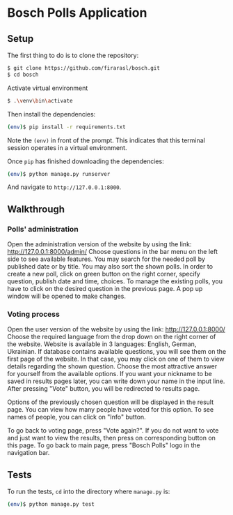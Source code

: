 # Bosch Polls Application

## Setup

The first thing to do is to clone the repository:

```sh
$ git clone https://github.com/firarasl/bosch.git
$ cd bosch
```

Activate virtual environment
```sh
$ .\venv\bin\activate
```

Then install the dependencies:

```sh
(env)$ pip install -r requirements.txt
```
Note the `(env)` in front of the prompt. This indicates that this terminal
session operates in a virtual environment.

Once `pip` has finished downloading the dependencies:
```sh
(env)$ python manage.py runserver
```
And navigate to `http://127.0.0.1:8000`.

## Walkthrough

### Polls' administration

Open the administration version of the website by using the link: http://127.0.0.1:8000/admin/
Choose questions in the bar menu on the left side to see available features.
You may search for the needed poll by published date or by title. You may also sort the shown polls.
In order to create a new poll, click on green button on the right corner, specify question, publish date and time, 
choices.
To manage the existing polls, you have to click on the desired question in the previous page. A pop up window will be 
opened to make changes.

### Voting process

Open the user version of the website by using the link: http://127.0.0.1:8000/
Choose the required language from the drop down on the right corner of the website.
Website is available in 3 languages: English, German, Ukrainian.
If database contains available questions, you will see them on the first page of the website.
In that case, you may click on one of them to view details regarding the shown question.
Choose the most attractive answer for yourself from the available options.
If you want your nickname to be saved in results pages later, you can write down your name in the input line.
After pressing "Vote" button, you will be redirected to results page.

Options of the previously chosen question will be displayed in the result page. You can view how many people have voted 
for this option. To see names of people, you can click on "Info" button.

To go back to voting page, press "Vote again?".
If you do not want to vote and just want to view the results, then press on corresponding button on this page.
To go back to main page, press "Bosch Polls" logo in the navigation bar.

## Tests

To run the tests, `cd` into the directory where `manage.py` is:
```sh
(env)$ python manage.py test
```